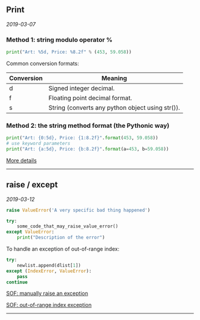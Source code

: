 ## Print

*2019-03-07*

### Method 1: string modulo operator **%**

```python
print("Art: %5d, Price: %8.2f" % (453, 59.058))
```

Common conversion formats:

| **Conversion** | **Meaning** |
| --- | --- |
| d | Signed integer decimal. |
| f | Floating point decimal format. |
| s | String (converts any python object using str()). |

### Method 2: the string method **format** (the Pythonic way)

```python
print("Art: {0:5d}, Price: {1:8.2f}".format(453, 59.058))
# use keyword parameters
print("Art: {a:5d}, Price: {b:8.2f}".format(a=453, b=59.058))
```

[More details](https://www.python-course.eu/python3_formatted_output.php)

***

## raise / except

*2019-03-12*

```python
raise ValueError('A very specific bad thing happened')

try:
    some_code_that_may_raise_value_error()
except ValueError:
    print("Description of the error")
```

To handle an exception of out-of-range index:

```python
try:
    newlist.append(dlist[1])
except (IndexError, ValueError):
    pass
continue
```

[SOF: manually raise an exception](https://stackoverflow.com/questions/2052390/manually-raising-throwing-an-exception-in-python/24065533)

[SOF: out-of-range index exception](https://stackoverflow.com/questions/11902458/i-want-to-exception-handle-list-index-out-of-range)

***
